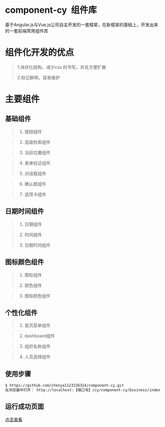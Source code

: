 # component-cy  组件库
基于Angular.js与Vue.js公司自主开发的一套框架，在新框架的基础上，开发出来的一套前端常用组件库


# 组件化开发的优点
> 1.块状化结构，减少css 的书写，并且方便扩展

> 2.标记鲜明，容易维护



# 主要组件

## 基础组件

>1. 按钮组件

>2. 高级检索组件

>3. 当前位置组件

>4. 表单验证组件

>5. 对话框组件

>6. 确认框组件

>7. 选项卡组件

## 日期时间组件

>1. 日期组件

>2. 时间组件

>3. 日期时间组件

## 图标颜色组件

>1. 图标组件

>2. 颜色组件

>3. 图标颜色组件

## 个性化组件

>1. 首页菜单组件

>2. dashboard组件

>3. 组织名称组件

>4. 人员选择组件



## 使用步骤


```bash
$ https://github.com/chenya1123236324/component-cy.git
在浏览器中打开： http://localhost:【端口号】/cy/component-cy/business/index.html#!/admin/button/button.html
```


## 运行成功页面

 [点击查看](https://chenya1123236324.github.io/component-cy/business/index.html#!/admin/button/button.html)




